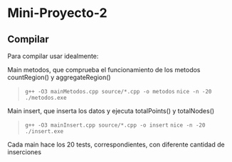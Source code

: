 # Mini-Proyecto-2

## Compilar

Para compilar usar idealmente:

Main metodos, que comprueba el funcionamiento de los metodos countRegion() y aggregateRegion()
> `g++ -O3 mainMetodos.cpp source/*.cpp -o metodos`
> `nice -n -20 ./metodos.exe`

Main insert, que inserta los datos y ejecuta totalPoints() y totalNodes()
> `g++ -O3 mainInsert.cpp source/*.cpp -o insert`
> `nice -n -20 ./insert.exe`

Cada main hace los 20 tests, correspondientes, con diferente cantidad de inserciones
